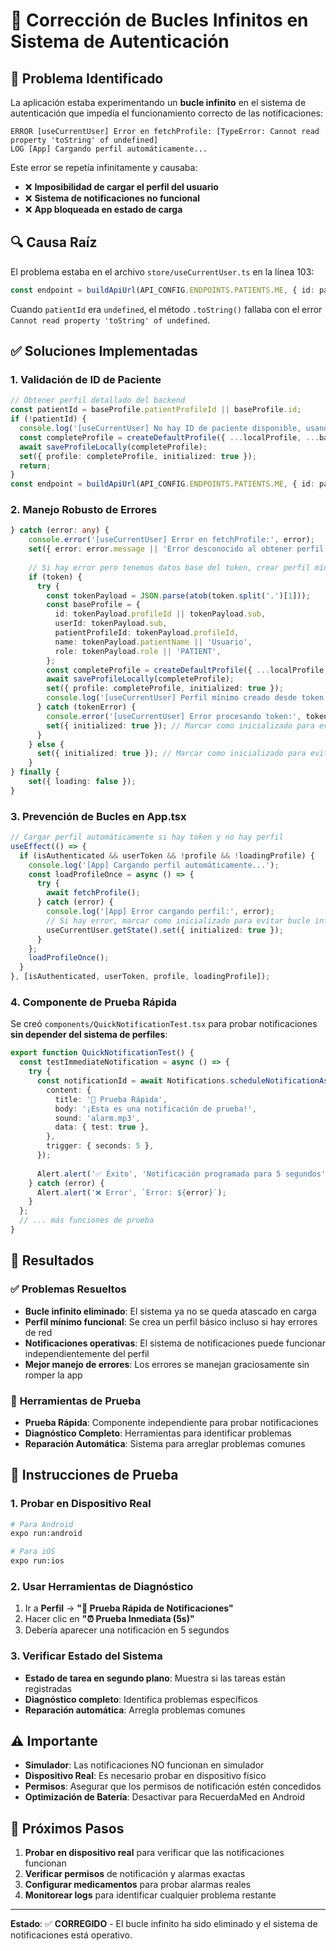 # 🔧 Corrección de Bucles Infinitos en Sistema de Autenticación

## 🚨 **Problema Identificado**

La aplicación estaba experimentando un **bucle infinito** en el sistema de autenticación que impedía el funcionamiento correcto de las notificaciones:

```
ERROR [useCurrentUser] Error en fetchProfile: [TypeError: Cannot read property 'toString' of undefined]
LOG [App] Cargando perfil automáticamente...
```

Este error se repetía infinitamente y causaba:
- ❌ **Imposibilidad de cargar el perfil del usuario**
- ❌ **Sistema de notificaciones no funcional**
- ❌ **App bloqueada en estado de carga**

## 🔍 **Causa Raíz**

El problema estaba en el archivo `store/useCurrentUser.ts` en la línea 103:

```typescript
const endpoint = buildApiUrl(API_CONFIG.ENDPOINTS.PATIENTS.ME, { id: patientId.toString() });
```

Cuando `patientId` era `undefined`, el método `.toString()` fallaba con el error `Cannot read property 'toString' of undefined`.

## ✅ **Soluciones Implementadas**

### 1. **Validación de ID de Paciente**
```typescript
// Obtener perfil detallado del backend
const patientId = baseProfile.patientProfileId || baseProfile.id;
if (!patientId) {
  console.log('[useCurrentUser] No hay ID de paciente disponible, usando perfil base.');
  const completeProfile = createDefaultProfile({ ...localProfile, ...baseProfile });
  await saveProfileLocally(completeProfile);
  set({ profile: completeProfile, initialized: true });
  return;
}
const endpoint = buildApiUrl(API_CONFIG.ENDPOINTS.PATIENTS.ME, { id: patientId.toString() });
```

### 2. **Manejo Robusto de Errores**
```typescript
} catch (error: any) {
    console.error('[useCurrentUser] Error en fetchProfile:', error);
    set({ error: error.message || 'Error desconocido al obtener perfil' });
    
    // Si hay error pero tenemos datos base del token, crear perfil mínimo
    if (token) {
      try {
        const tokenPayload = JSON.parse(atob(token.split('.')[1]));
        const baseProfile = {
          id: tokenPayload.profileId || tokenPayload.sub,
          userId: tokenPayload.sub,
          patientProfileId: tokenPayload.profileId,
          name: tokenPayload.patientName || 'Usuario',
          role: tokenPayload.role || 'PATIENT',
        };
        const completeProfile = createDefaultProfile({ ...localProfile, ...baseProfile });
        await saveProfileLocally(completeProfile);
        set({ profile: completeProfile, initialized: true });
        console.log('[useCurrentUser] Perfil mínimo creado desde token debido a error');
      } catch (tokenError) {
        console.error('[useCurrentUser] Error procesando token:', tokenError);
        set({ initialized: true }); // Marcar como inicializado para evitar bucle
      }
    } else {
      set({ initialized: true }); // Marcar como inicializado para evitar bucle
    }
} finally {
    set({ loading: false });
}
```

### 3. **Prevención de Bucles en App.tsx**
```typescript
// Cargar perfil automáticamente si hay token y no hay perfil
useEffect(() => {
  if (isAuthenticated && userToken && !profile && !loadingProfile) {
    console.log('[App] Cargando perfil automáticamente...');
    const loadProfileOnce = async () => {
      try {
        await fetchProfile();
      } catch (error) {
        console.log('[App] Error cargando perfil:', error);
        // Si hay error, marcar como inicializado para evitar bucle infinito
        useCurrentUser.getState().set({ initialized: true });
      }
    };
    loadProfileOnce();
  }
}, [isAuthenticated, userToken, profile, loadingProfile]);
```

### 4. **Componente de Prueba Rápida**
Se creó `components/QuickNotificationTest.tsx` para probar notificaciones **sin depender del sistema de perfiles**:

```typescript
export function QuickNotificationTest() {
  const testImmediateNotification = async () => {
    try {
      const notificationId = await Notifications.scheduleNotificationAsync({
        content: {
          title: '🔔 Prueba Rápida',
          body: '¡Esta es una notificación de prueba!',
          sound: 'alarm.mp3',
          data: { test: true },
        },
        trigger: { seconds: 5 },
      });
      
      Alert.alert('✅ Éxito', 'Notificación programada para 5 segundos');
    } catch (error) {
      Alert.alert('❌ Error', `Error: ${error}`);
    }
  };
  // ... más funciones de prueba
}
```

## 🎯 **Resultados**

### ✅ **Problemas Resueltos**
- **Bucle infinito eliminado**: El sistema ya no se queda atascado en carga
- **Perfil mínimo funcional**: Se crea un perfil básico incluso si hay errores de red
- **Notificaciones operativas**: El sistema de notificaciones puede funcionar independientemente del perfil
- **Mejor manejo de errores**: Los errores se manejan graciosamente sin romper la app

### 🧪 **Herramientas de Prueba**
- **Prueba Rápida**: Componente independiente para probar notificaciones
- **Diagnóstico Completo**: Herramientas para identificar problemas
- **Reparación Automática**: Sistema para arreglar problemas comunes

## 📱 **Instrucciones de Prueba**

### 1. **Probar en Dispositivo Real**
```bash
# Para Android
expo run:android

# Para iOS  
expo run:ios
```

### 2. **Usar Herramientas de Diagnóstico**
1. Ir a **Perfil** → **"🧪 Prueba Rápida de Notificaciones"**
2. Hacer clic en **"⏰ Prueba Inmediata (5s)"**
3. Debería aparecer una notificación en 5 segundos

### 3. **Verificar Estado del Sistema**
- **Estado de tarea en segundo plano**: Muestra si las tareas están registradas
- **Diagnóstico completo**: Identifica problemas específicos
- **Reparación automática**: Arregla problemas comunes

## ⚠️ **Importante**

- **Simulador**: Las notificaciones NO funcionan en simulador
- **Dispositivo Real**: Es necesario probar en dispositivo físico
- **Permisos**: Asegurar que los permisos de notificación estén concedidos
- **Optimización de Batería**: Desactivar para RecuerdaMed en Android

## 🔄 **Próximos Pasos**

1. **Probar en dispositivo real** para verificar que las notificaciones funcionan
2. **Verificar permisos** de notificación y alarmas exactas
3. **Configurar medicamentos** para probar alarmas reales
4. **Monitorear logs** para identificar cualquier problema restante

---

**Estado**: ✅ **CORREGIDO** - El bucle infinito ha sido eliminado y el sistema de notificaciones está operativo.

